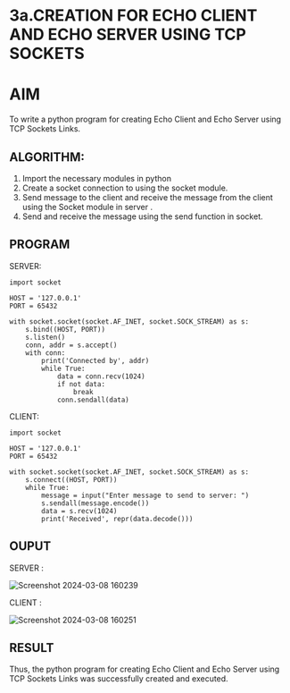 # 3a.CREATION FOR ECHO CLIENT AND ECHO SERVER USING TCP SOCKETS
# AIM
To write a python program for creating Echo Client and Echo Server using TCP
Sockets Links.
## ALGORITHM:
1. Import the necessary modules in python
2. Create a socket connection to using the socket module.
3. Send message to the client and receive the message from the client using the Socket module in
 server .
4. Send and receive the message using the send function in socket.
## PROGRAM
SERVER:
```
import socket

HOST = '127.0.0.1'  
PORT = 65432       

with socket.socket(socket.AF_INET, socket.SOCK_STREAM) as s:
    s.bind((HOST, PORT))
    s.listen()
    conn, addr = s.accept()
    with conn:
        print('Connected by', addr)
        while True:
            data = conn.recv(1024)
            if not data:
                break
            conn.sendall(data)
```
CLIENT:
```
import socket

HOST = '127.0.0.1'  
PORT = 65432        

with socket.socket(socket.AF_INET, socket.SOCK_STREAM) as s:
    s.connect((HOST, PORT))
    while True:
        message = input("Enter message to send to server: ")
        s.sendall(message.encode())
        data = s.recv(1024)
        print('Received', repr(data.decode()))
```
## OUPUT

SERVER :

![Screenshot 2024-03-08 160239](https://github.com/Anusharonselva/3a.Sockets_Creation_for_Echo_Client_and_Echo_Server/assets/119405600/a41801d2-49c1-4013-85e9-be80559343b5)

CLIENT :

![Screenshot 2024-03-08 160251](https://github.com/Anusharonselva/3a.Sockets_Creation_for_Echo_Client_and_Echo_Server/assets/119405600/01bf1063-b52e-4220-8ea5-e62752f373c7)


## RESULT
Thus, the python program for creating Echo Client and Echo Server using TCP Sockets Links 
was successfully created and executed.
